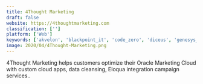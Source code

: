 ```yaml
---
title: 4Thought Marketing
draft: false 
website: https://4thoughtmarketing.com
classification: ['']
platform: ['Web']
keywords: ['akvelon', 'blackpoint_it', 'code_zero', 'diceus', 'genesys_platform_business_intelligence_solutions', 'oneneck_it_solutions', 'webgreeter', 'eteam']
image: 2020/04/4Thought-Marketing.png
---
```

4Thought Marketing helps customers optimize their Oracle Marketing Cloud with custom cloud apps, data cleansing, Eloqua integration campaign services..